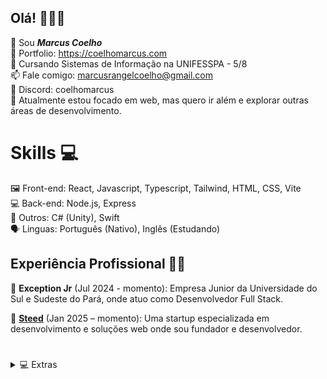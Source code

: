 ## Olá! 🙋🏻‍♂️

👋 Sou **_Marcus Coelho_**<br>
📃 Portfolio: https://coelhomarcus.com<br>
🏫 Cursando Sistemas de Informação na UNIFESSPA - 5/8<br>
📫 Fale comigo: marcusrangelcoelho@gmail.com<br>
🐺 Discord: coelhomarcus<br>
🌱 Atualmente estou focado em web, mas quero ir além e explorar outras áreas de desenvolvimento.

# Skills 💻

🖼️ Front-end: React, Javascript, Typescript, Tailwind, HTML, CSS, Vite<br>
💻 Back-end: Node.js, Express<br>
🔗 Outros: C# (Unity), Swift<br>
🗣️ Linguas: Português (Nativo), Inglês (Estudando)<br>

## Experiência Profissional 👨‍💻

🦎 **Exception Jr** (Jul 2024 - momento): Empresa Junior da Universidade do Sul e Sudeste do Pará, onde atuo como Desenvolvedor Full Stack.<br>

🐴 **[Steed](https://github.com/SteedHub)** (Jan 2025 – momento): Uma startup especializada em desenvolvimento e soluções web onde sou fundador e desenvolvedor.<br>

#

<details>
<summary>💻 Extras</summary>

- ➕ VSCode:

  - Tema: BakaNeo
  - Icone: Symbols

- 📃 Mais informações em: https://coelhomarcus.com

[![GitHub Streak](https://github-readme-streak-stats.herokuapp.com?user=coelhomarcus&theme=holi-theme&hide_border=true&border_radius=20)](https://coelhomarcus.com)

</details>

#
